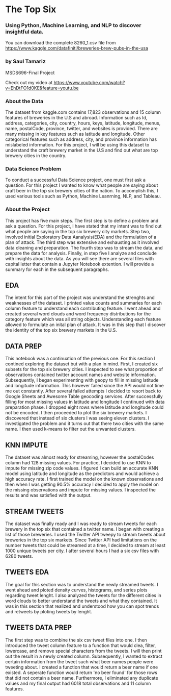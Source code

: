 # The Top Six
### Using Python, Machine Learning, and NLP to discover insightful data. 
You can download the complete 8260_1.csv file from https://www.kaggle.com/datafiniti/breweries-brew-pubs-in-the-usa

### by Saul Tamariz
MSDS696-Final Project

Check out my video at https://www.youtube.com/watch?v=EhDtFO1d0KE&feature=youtu.be

### About the Data
The dataset from kaggle.com contains 17,823 observations and 15 column features of breweries in the U.S
and abroad. Information such as Id, address, categories, city, country, hours, keys, latitude, longitude,
menus, name, postalCode, province, twitter, and websites is provided. There are many missing in key features 
such as latitude and longitude. Other categorical features such as address, city, and province information has 
mislabeled information. For this project, I will be using this dataset to understand the craft brewery market
in the U.S and find out what are top brewery cities in the country. 

### Data Science Problem
To conduct a successful Data Science project, one must first ask a question. For this project I wanted to know what 
people are saying about craft beer in the top six brewery cities of the nation. To accomplish this, I used various 
tools such as Python, Machine Leanrning, NLP, and Tableau.

### About the Project
This project has five main steps. The first step is to define a problem and ask a question. For this project, I have 
stated that my intent was to find out what people are saying in the top six brewery city markets. Step two, involved initial 
Exploratory Data Aanalysis(EDA) and the formulation of a plan of attack. The third step was extensive and exhausting as it involved data cleaning and preparation. The fourth step was to stream the data, and prepare the data for analysis. Finally, in step five I analyze and conclude with insights about the data. As you will see there are several files with capital letter that contain a Jupyter Notebook extention. I will provide a summary for each in the subsequent paragraphs. 

## EDA
The intent for this part of the project was understand the strenghts and weaknesses of the dataset. I printed value counts
and summaries for each column feature to understand each contributing feature. I went ahead and created several word clouds 
and word frequency distributions for the category feature which was all string objects. Understanding each feature allowed
to formulate an inital plan of attack. It was in this step that I discover the identity of the top six brewery markets in 
the U.S. 

## DATA PREP
This notebook was a continuation of the previous one. For this section I contined exploring the dataset but with a plan in mind. First, I created six subsets for the top six brewery cities. I inspected to see what proportion of observations contained twitter account names and website information. Subsequently, I began experimenting with geopy to fill in missing latitude and longitude information. This however failed since the API would not time me out constantly. After several failed attempts I decided to resort back to Google Sheets and Awesome Table geocoding services. 
After successfully filling for most missing values in latitude and longitude I continued with data preparation phase. I dropped eight rows where latitude and longitude could not be encoded. I then proceeded to plot the six brewery markets. I discovered that instead of six clusters I was seeing eleven clusters. I investigated the problem and it turns out that there two cities with the same name. I then used k-means to filter out the unwanted clusters.

## KNN IMPUTE
The dataset was almost ready for streaming, however the postalCodes column had 128 missing values. For practice, I decided to use KNN to impute for missing zip code values. I figured I can build an accurate KNN model using latitude and longitude as the predictors and would achieve a high accuracy rate. I first trained the model on the known observations and then when I was getting 90.5% accuracy I decided to apply the model on the missing observations and impute for missing values. I inspected the results and was satisfied with the output. 

## STREAM TWEETS
The dataset was finally ready and I was ready to stream tweets for each brewery in the top six that contained a twitter name. I began with creating a list of those breweries. I used the Twitter API tweepy to stream tweets about breweries in the top six markets. Since Twitter API had limitations on the number tweets that could be streamed at a time, I decided to stream at least 1000 unique tweets per city. I after several hours I had a six csv files with 6280 tweets.

## TWEETS EDA
The goal for this section was to understand the newly streamed tweets. I went ahead and ploted density curves, histograms, and series plots regarding tweet lenght. I also analyzed the tweets for the different cities in word clouds to better understand the tweets and what they contained. It was in this section that realized and understood how you can spot trends and retweets by ploting tweets by lenght. 

## TWEETS DATA PREP
The first step was to combine the six csv tweet files into one. I then introduced the tweet column feature to a function that would clea, filter, lowercase, and remove special characters from the tweets. I will then print out the result in a newly created column. Subsequently, I wanted to extract certain information from the tweet such what beer names people were tweeting about. I created a function that would return a beer name if one existed. A seperate function would return 'no beer found' for those rows that did not contain a beer name. Furthermore, I eliminated any duplicate values and my final output had 6018 total observations and 11 column features.

##

